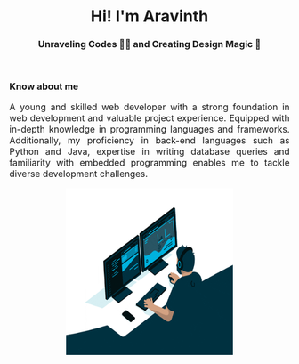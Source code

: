 <style>
    .about-me{
        display: grid;
        grid-template-columns: auto auto;
    }
</style>

<h1 align="center">Hi! I'm Aravinth</h1>
<h3 align="center">Unraveling Codes 👨‍💻 and Creating Design Magic 🎨</h3>

<br/>

<div id="about-me">
    <div>
        <h3>Know about me</h3>
        <p style="font-size: 16px; text-align: justify;">A young and skilled web developer with a strong foundation in web development and valuable project
        experience. Equipped with in-depth knowledge in programming languages and frameworks.
        Additionally, my proficiency in back-end languages such as Python and Java, expertise in writing database
        queries and familiarity with embedded programming enables me to tackle diverse development challenges.</p>
    </div>
    <div>
        <div align="center"><img src="/assests/programmer.gif" alt="Programmer Image" width="300px" height="300px"></div>
    </div>
</div>


